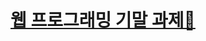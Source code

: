 <h1>
  <a href="https://nanakyeong.github.io/WebProgrmming/index.html" target="_blank">
    웹 프로그래밍 기말 과제📄
  </a>
</h1>

